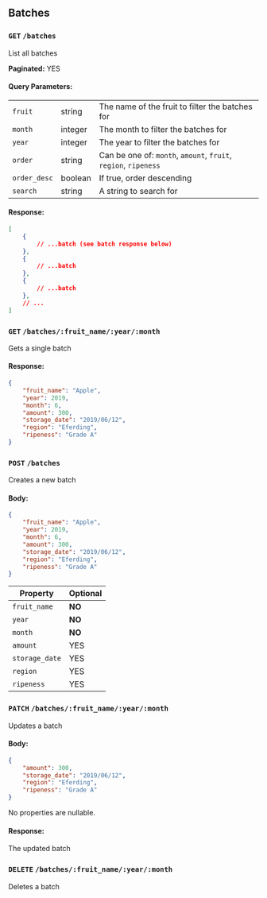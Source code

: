 ## Batches

### `GET` `/batches`
List all batches

__Paginated:__ YES

#### Query Parameters:
||||
|-|-|-|
| `fruit` | string | The name of the fruit to filter the batches for |
| `month` | integer | The month to filter the batches for |
| `year` | integer | The year to filter the batches for |
| `order` | string | Can be one of: `month`, `amount`, `fruit`, `region`, `ripeness` |
| `order_desc` | boolean | If true, order descending |
| `search` | string | A string to search for |

#### Response:
```json
[
	{
		// ...batch (see batch response below)
	},
	{
		// ...batch
	},
	{
		// ...batch
	},
	// ...
]
```


### `GET` `/batches/:fruit_name/:year/:month`
Gets a single batch

#### Response:
```json
{
	"fruit_name": "Apple",
	"year": 2019,
	"month": 6,
	"amount": 300,
	"storage_date": "2019/06/12",
	"region": "Eferding",
	"ripeness": "Grade A"
}
```


### `POST` `/batches`
Creates a new batch

#### Body:
```json
{
	"fruit_name": "Apple",
	"year": 2019,
	"month": 6,
	"amount": 300,
	"storage_date": "2019/06/12",
	"region": "Eferding",
	"ripeness": "Grade A"
}
```

| Property | Optional |
|-|-|
| `fruit_name` | __NO__ |
| `year` | __NO__ |
| `month` | __NO__ |
| `amount` | YES |
| `storage_date` | YES |
| `region` | YES |
| `ripeness` | YES |


### `PATCH` `/batches/:fruit_name/:year/:month`
Updates a batch

#### Body:
```json
{
	"amount": 300,
	"storage_date": "2019/06/12",
	"region": "Eferding",
	"ripeness": "Grade A"
}
```

No properties are nullable.

#### Response:
The updated batch


### `DELETE` `/batches/:fruit_name/:year/:month`
Deletes a batch
